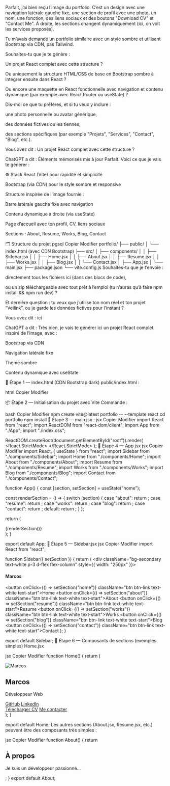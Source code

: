 Parfait, j’ai bien reçu l’image du portfolio. C’est un design avec une navigation latérale gauche fixe, une section de profil avec une photo, un nom, une fonction, des liens sociaux et des boutons "Download CV" et "Contact Me". À droite, les sections changent dynamiquement (ici, on voit les services proposés).

Tu m’avais demandé un portfolio similaire avec un style sombre et utilisant Bootstrap via CDN, pas Tailwind.

Souhaites-tu que je te génère :

Un projet React complet avec cette structure ?

Ou uniquement la structure HTML/CSS de base en Bootstrap sombre à intégrer ensuite dans React ?

Ou encore une maquette en React fonctionnelle avec navigation et contenu dynamique (par exemple avec React Router ou useState) ?

Dis-moi ce que tu préfères, et si tu veux y inclure :

une photo personnelle ou avatar générique,

des données fictives ou les tiennes,

des sections spécifiques (par exemple "Projets", "Services", "Contact", "Blog", etc.).








Vous avez dit :
Un projet React complet avec cette structure ?


ChatGPT a dit :
Éléments mémorisés mis à jour
Parfait. Voici ce que je vais te générer :

⚙️ Stack
React (Vite) pour rapidité et simplicité

Bootstrap (via CDN) pour le style sombre et responsive

Structure inspirée de l’image fournie :

Barre latérale gauche fixe avec navigation

Contenu dynamique à droite (via useState)

Page d’accueil avec ton profil, CV, liens sociaux

Sections : About, Resume, Works, Blog, Contact

🗂 Structure du projet
pgsql
Copier
Modifier
portfolio/
├── public/
│   └── index.html (avec CDN Bootstrap)
├── src/
│   ├── components/
│   │   ├── Sidebar.jsx
│   │   ├── Home.jsx
│   │   ├── About.jsx
│   │   ├── Resume.jsx
│   │   ├── Works.jsx
│   │   ├── Blog.jsx
│   │   └── Contact.jsx
│   ├── App.jsx
│   └── main.jsx
├── package.json
└── vite.config.js
Souhaites-tu que je t’envoie :

directement tous les fichiers ici (dans des blocs de code),

ou un zip téléchargeable avec tout prêt à l’emploi (tu n’auras qu’à faire npm install && npm run dev) ?

Et dernière question : tu veux que j’utilise ton nom réel et ton projet “Veilink”, ou je garde les données fictives pour l’instant ?








Vous avez dit :
ici


ChatGPT a dit :
Très bien, je vais te générer ici un projet React complet inspiré de l’image, avec :

Bootstrap via CDN

Navigation latérale fixe

Thème sombre

Contenu dynamique avec useState

📁 Étape 1 — index.html (CDN Bootstrap dark)
public/index.html :

html
Copier
Modifier
<!DOCTYPE html>
<html lang="fr">
  <head>
    <meta charset="UTF-8" />
    <meta name="viewport" content="width=device-width, initial-scale=1.0" />
    <title>Portfolio Marcos</title>
    <!-- Bootstrap Dark Theme -->
    <link
      href="https://cdn.jsdelivr.net/npm/bootstrap@5.3.2/dist/css/bootstrap.min.css"
      rel="stylesheet"
    />
    <link
      href="https://bootswatch.com/5/darkly/bootstrap.min.css"
      rel="stylesheet"
    />
  </head>
  <body class="bg-dark text-light">
    <div id="root"></div>
    <script
      src="https://cdn.jsdelivr.net/npm/bootstrap@5.3.2/dist/js/bootstrap.bundle.min.js"
    ></script>
  </body>
</html>
📦 Étape 2 — Initialisation du projet avec Vite
Commande :

bash
Copier
Modifier
npm create vite@latest portfolio -- --template react
cd portfolio
npm install
🧠 Étape 3 — main.jsx :
jsx
Copier
Modifier
import React from "react";
import ReactDOM from "react-dom/client";
import App from "./App";
import "./index.css";

ReactDOM.createRoot(document.getElementById("root")).render(
  <React.StrictMode>
    <App />
  </React.StrictMode>
);
🧱 Étape 4 — App.jsx
jsx
Copier
Modifier
import React, { useState } from "react";
import Sidebar from "./components/Sidebar";
import Home from "./components/Home";
import About from "./components/About";
import Resume from "./components/Resume";
import Works from "./components/Works";
import Blog from "./components/Blog";
import Contact from "./components/Contact";

function App() {
  const [section, setSection] = useState("home");

  const renderSection = () => {
    switch (section) {
      case "about":
        return <About />;
      case "resume":
        return <Resume />;
      case "works":
        return <Works />;
      case "blog":
        return <Blog />;
      case "contact":
        return <Contact />;
      default:
        return <Home />;
    }
  };

  return (
    <div className="d-flex vh-100">
      <Sidebar setSection={setSection} />
      <div className="flex-grow-1 p-4 overflow-auto">{renderSection()}</div>
    </div>
  );
}

export default App;
🧭 Étape 5 — Sidebar.jsx
jsx
Copier
Modifier
import React from "react";

function Sidebar({ setSection }) {
  return (
    <div className="bg-secondary text-white p-3 d-flex flex-column" style={{ width: "250px" }}>
      <h4 className="text-center mb-4">Marcos</h4>
      <button onClick={() => setSection("home")} className="btn btn-link text-white text-start">Home</button>
      <button onClick={() => setSection("about")} className="btn btn-link text-white text-start">About</button>
      <button onClick={() => setSection("resume")} className="btn btn-link text-white text-start">Resume</button>
      <button onClick={() => setSection("works")} className="btn btn-link text-white text-start">Works</button>
      <button onClick={() => setSection("blog")} className="btn btn-link text-white text-start">Blog</button>
      <button onClick={() => setSection("contact")} className="btn btn-link text-white text-start">Contact</button>
    </div>
  );
}

export default Sidebar;
🧩 Étape 6 — Composants de sections (exemples simples)
Home.jsx

jsx
Copier
Modifier
function Home() {
  return (
    <div className="text-center">
      <img
        src="https://via.placeholder.com/150"
        alt="Marcos"
        className="rounded-circle mb-3"
      />
      <h2>Marcos</h2>
      <p>Développeur Web</p>
      <div className="mb-3">
        <a href="#" className="text-light me-2"><i className="bi bi-github"></i> GitHub</a>
        <a href="#" className="text-light me-2"><i className="bi bi-linkedin"></i> LinkedIn</a>
      </div>
      <a href="#" className="btn btn-outline-light me-2">Télécharger CV</a>
      <a href="#" className="btn btn-light">Me contacter</a>
    </div>
  );
}

export default Home;
Les autres sections (About.jsx, Resume.jsx, etc.) peuvent être des composants très simples :

jsx
Copier
Modifier
function About() {
  return <div><h2>À propos</h2><p>Je suis un développeur passionné...</p></div>;
}
export default About;
